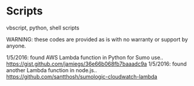 # Scripts
vbscript, python, shell scripts

WARNING: these codes are provided as is with no warranty or support by anyone.

1/5/2016: found AWS Lambda function in Python for Sumo use.. https://gist.github.com/jamiegs/36e66b068fb7baaadc9a
1/5/2016: found another Lambda function in node.js.. https://github.com/santthosh/sumologic-cloudwatch-lambda
